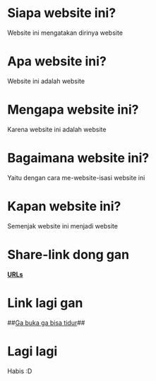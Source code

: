 # Siapa website ini?
Website ini mengatakan dirinya website

# Apa website ini?
Website ini adalah website

# Mengapa website ini?
Karena website ini adalah website

# Bagaimana website ini?
Yaitu dengan cara me-website-isasi website ini

# Kapan website ini?
Semenjak website ini menjadi website

# Share-link dong gan
**[URLs](URLs/)**

# Link lagi gan
##[Ga buka ga bisa tidur](spb/)##

# Lagi lagi
Habis :D
